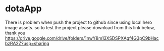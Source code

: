 # dotaApp

There is problem when push the project to github since using local hero image assets. so to test the project please download from this link below, thank you
https://drive.google.com/drive/folders/1nwY8m13XSDSPXAgf4G3pC9bHacbzRA2Z?usp=sharing
